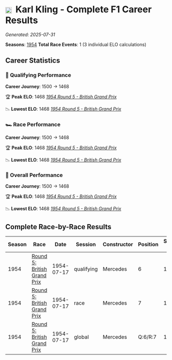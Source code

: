 # <img src="https://upload.wikimedia.org/wikipedia/commons/b/ba/Flag_of_Germany.svg" alt="Germany" width="20" height="auto" style="vertical-align: middle; margin-right: 5px;" onerror="this.outerHTML='🇩🇪'; this.style.marginRight='5px';"/> Karl Kling - Complete F1 Career Results

*Generated: 2025-07-31*

**Seasons**: [1954](../seasons/1954-season-report)
**Total Race Events**: 1 (3 individual ELO calculations)

## Career Statistics

### 🏁 Qualifying Performance
**Career Journey**: 1500 → 1468

🏆 **Peak ELO**: 1468
   *[1954 Round 5 - British Grand Prix](../seasons/1954-season-report#round-5-british-grand-prix)*

📉 **Lowest ELO**: 1468
   *[1954 Round 5 - British Grand Prix](../seasons/1954-season-report#round-5-british-grand-prix)*

### 🏎️ Race Performance
**Career Journey**: 1500 → 1468

🏆 **Peak ELO**: 1468
   *[1954 Round 5 - British Grand Prix](../seasons/1954-season-report#round-5-british-grand-prix)*

📉 **Lowest ELO**: 1468
   *[1954 Round 5 - British Grand Prix](../seasons/1954-season-report#round-5-british-grand-prix)*

### 🌟 Overall Performance
**Career Journey**: 1500 → 1468

🏆 **Peak ELO**: 1468
   *[1954 Round 5 - British Grand Prix](../seasons/1954-season-report#round-5-british-grand-prix)*

📉 **Lowest ELO**: 1468
   *[1954 Round 5 - British Grand Prix](../seasons/1954-season-report#round-5-british-grand-prix)*


## Complete Race-by-Race Results

| Season | Race | Date | Session | Constructor | Position | Starting ELO | ELO Change | Final ELO | Teammate |
|--------|------|------|---------|-------------|----------|--------------|------------|-----------|----------|
| 1954 | [Round 5: British Grand Prix](../seasons/1954-season-report#round-5-british-grand-prix) | 1954-07-17 | qualifying | Mercedes | 6 | 1500 | -32 | 1468 | <img src="https://upload.wikimedia.org/wikipedia/commons/1/1a/Flag_of_Argentina.svg" alt="Argentina" width="20" height="auto" style="vertical-align: middle; margin-right: 5px;" onerror="this.outerHTML='🇦🇷'; this.style.marginRight='5px';"/> Juan Fangio |
| 1954 | [Round 5: British Grand Prix](../seasons/1954-season-report#round-5-british-grand-prix) | 1954-07-17 | race | Mercedes | 7 | 1500 | -32 | 1468 | <img src="https://upload.wikimedia.org/wikipedia/commons/1/1a/Flag_of_Argentina.svg" alt="Argentina" width="20" height="auto" style="vertical-align: middle; margin-right: 5px;" onerror="this.outerHTML='🇦🇷'; this.style.marginRight='5px';"/> Juan Fangio |
| 1954 | [Round 5: British Grand Prix](../seasons/1954-season-report#round-5-british-grand-prix) | 1954-07-17 | global | Mercedes | Q:6/R:7 | 1500 | -32 | 1468 | <img src="https://upload.wikimedia.org/wikipedia/commons/1/1a/Flag_of_Argentina.svg" alt="Argentina" width="20" height="auto" style="vertical-align: middle; margin-right: 5px;" onerror="this.outerHTML='🇦🇷'; this.style.marginRight='5px';"/> Juan Fangio |
